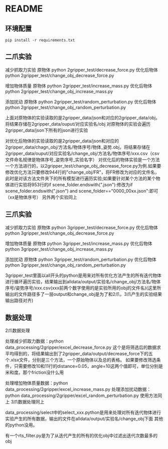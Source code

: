 # README

## 环境配置

    pip install -r requirements.txt

## 二爪实验

减少抓取力实验
原物体  python 2gripper_test/decrease_force.py
优化后物体     python 2gripper_test/change_obj_decrease_force.py

增加物体质量
原物体  python 2gripper_test/increase_mass.py
优化后物体  python 2gripper_test/change_obj_increase_mass.py

添加扰动
原物体  python 2gripper_test/random_perturbation.py
优化后物体  python 2gripper_test/change_obj_random_perturbation.py

上面对原物体的实验读取的是2gripper_data/json和对应的2gripper_data/obj，将结果存储在2gripper_data/ouput/对应实验名/obj
对原物体的实验会遍历2gripper_data/json下所有的json进行实验

对优化后物体的实验读取的是2gripper_data/json和对应的2gripper_data/chagn_obj/方法名/物体序号/物体_姿势.obj，将结果存储在2gripper_data/ouput/对应实验名/change_obj/方法名/物体序号/xxx.csv（csv文件命名规律是物体序号_姿势序号_实验名字）
对优化后的物体实验是一个方法一个方法进行的，以2gripper_test/change_obj_decrease_force.py为例.如果要修改优化方法只要修改944行的"change_obj/FR"，将FR修改为对应的文件名，此时是对该方法文件夹下的所有模型进行遍历实验;如果要针对某个方法的某个物体进行实验将953行的if scene_folder.endswith(".json"):修改为if scene_folder.endswith(".json") and scene_folder=="0000_00xx.json":即可（xx是物体序号）
另外两个实验同上

## 三爪实验

减少抓取力实验
原物体  python 3gripper_test/decrease_force.py
优化后物体     python 3gripper_test/change_obj_decrease_force.py

增加物体质量
原物体  python 3gripper_test/increase_mass.py
优化后物体  python 3gripper_test/change_obj_increase_mass.py

添加扰动
原物体  python 3gripper_test/random_perturbation.py
优化后物体  python 3gripper_test/change_obj_random_perturbation.py

3gripper_test里面以all开头的python是用来对所有优化方法产生的所有迭代物体进行循环遍历实验，结果输出到alldata/output/实验名/change_obj/方法名/物体序号/姿势序号/xxx.csv(xxx前两个数字使用的是实验所用的obj的文件名)(这里所输出的文件路径多了一层output和change_obj是为了和2爪，3爪产生的实验结果输出路径对齐)

## 数据处理

2爪数据处理

处理减少抓取力数据：python data_processing/2gripper/excel_decrease_force.py
这个是将筛选后的数据求平均得到的，将结果输出到了2gripper_data/output/decrease_force下的五个.xlsx文件，分别是三个方法，一个原始物体以及总的表格。
如果要修改筛选条件，只需要修改10和11行的distance=0.05，angle=10这两个值即可，单位分别是米和度。那个friction没什么用

处理增加物体质量数据：python data_processing/2gripper/excel_increase_mass.py
处理添加扰动数据：python data_processing/2gripper/excel_random_perturbation.py
使用方法同上
3爪数据处理同上

data_processing/select中的select_xxx.python是用来处理对所有迭代物体进行实验产生的所有数据，输出的文件在alldata/output/实验名/change_obj下面
其他的python没用。

有一个rts_filter.py是为了从迭代产生的所有的优化obj中过滤出迭代次数最多的obj
